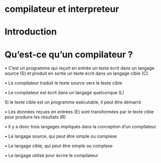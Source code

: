 # compilateur et  interpreteur

# Introduction

# Qu’est-ce qu’un compilateur ?

• C’est un programme qui reçoit en entrée un texte écrit 
dans un langage source (S) et produit en sortie un texte 
écrit dans un langage cible (C).

• Le compilateur traduit le texte source vers le texte cible

• Le compilateur est écrit dans un langage quelconque (L)

Si le texte cible est un programme exécutable, il peut être 
démarré

• Les données reçues en entrées (E) sont transformées par 
le texte cible pour produire les résultats (R)

• Il y a donc trois langages impliqués dans la conception 
d’un compilateur

• Le langage source, qui peut être simple ou complexe

• Le langage cible, qui peut être simple ou complexe

• Le langage utilisé pour écrire le compilateur
